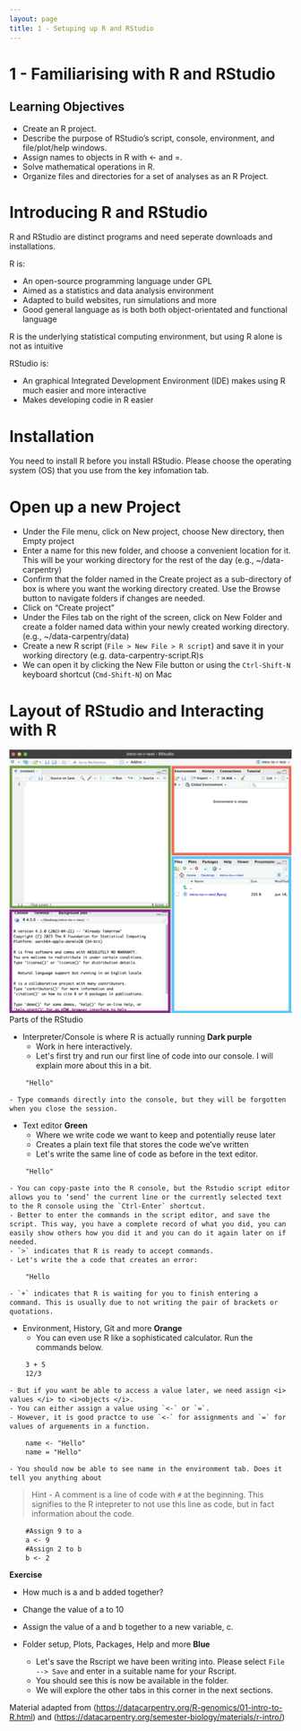 ```yaml
---
layout: page
title: 1 - Setuping up R and RStudio
---
```


1 - Familiarising with R and RStudio
===================================

## Learning Objectives
- Create an R project.
- Describe the purpose of RStudio’s script, console, environment, and file/plot/help windows.
- Assign names to objects in R with <- and =.
- Solve mathematical operations in R.
- Organize files and directories for a set of analyses as an R Project.


# Introducing R and RStudio
R and RStudio are distinct programs and need seperate downloads and installations. 

R is:
- An open-source programming language under GPL
- Aimed as a statistics and data analysis environment
- Adapted to build websites, run simulations and more
- Good general language as is both both object-orientated and functional language

R is the underlying statistical computing environment, but using R alone is not as intuitive 

RStudio is:
- An graphical Integrated Development Environment (IDE) makes using R much easier and more interactive
- Makes developing codie in R easier

# Installation
 You need to install R before you install RStudio. Please choose the operating system (OS) that you use from the key infomation tab. 


# Open up a new Project
- Under the File menu, click on New project, choose New directory, then Empty project
- Enter a name for this new folder, and choose a convenient location for it. This will be your working directory for the rest of the day (e.g., ~/data-carpentry)
- Confirm that the folder named in the Create project as a sub-directory of box is where you want the working directory created. Use the Browse button to navigate folders if changes are needed.
- Click on “Create project”
- Under the Files tab on the right of the screen, click on New Folder and create a folder named data within your newly created working directory. (e.g., ~/data-carpentry/data)
- Create a new R script (`File > New File > R script`) and save it in your working directory (e.g. data-carpentry-script.R)s
- We can open it by clicking the New File button or using the `Ctrl-Shift-N` keyboard shortcut (`Cmd-Shift-N`) on Mac

# Layout of RStudio and Interacting with R
![layout](../photos/layout.png)
Parts of the RStudio 
- Interpreter/Console is where R is actually running <b> Dark purple </b>
    - Work in here interactively. 
    - Let's first try and run our first line of code into our console. I will explain more about this in a bit.
```
    "Hello"
```
    - Type commands directly into the console, but they will be forgotten when you close the session.

- Text editor  <b> Green </b>
    - Where we write code we want to keep and potentially reuse later
    - Creates a plain text file that stores the code we’ve written
    - Let's write the same line of code as before in the text editor.
```
    "Hello"
```
    - You can copy-paste into the R console, but the Rstudio script editor allows you to ‘send’ the current line or the currently selected text to the R console using the `Ctrl-Enter` shortcut.
    - Better to enter the commands in the script editor, and save the script. This way, you have a complete record of what you did, you can easily show others how you did it and you can do it again later on if needed. 
    - `>` indicates that R is ready to accept commands.
    - Let's write the a code that creates an error:
```{r class.source="bg-danger", class.output="bg-warning"}
    "Hello
```
    - `+` indicates that R is waiting for you to finish entering a command. This is usually due to not writing the pair of brackets or quotations.

- Environment, History, Git and more  <b> Orange </b>
    - You can even use R like a sophisticated calculator. Run the commands below.
```  
    3 + 5
    12/3
```
    - But if you want be able to access a value later, we need assign <i> values </i> to <i>objects </i>. 
    - You can either assign a value using `<-` or `=`. 
    - However, it is good practce to use `<-` for assignments and `=` for values of arguements in a function. 
```
    name <- "Hello"
    name = "Hello"
```

    - You should now be able to see name in the environment tab. Does it tell you anything about 

> Hint - A comment is a line of code with `#` at the beginning. This signifies to the R intepreter to not use this line as code, but in fact information about the code. 
```
    #Assign 9 to a 
    a <- 9
    #Assign 2 to b
    b <- 2
```


<b> Exercise </b>
- How much is a and b added together?
- Change the value of a to 10
- Assign the value of a and b together to a new variable, c.


-  Folder setup, Plots, Packages, Help and more <b> Blue </b>
    - Let's save the Rscript we have been writing into. Please select `File --> Save` and enter in a suitable name for your Rscript. 
    - You should see this is now be available in the folder.
    - We will explore the other tabs in this corner in the next sections.  


Material adapted from (https://datacarpentry.org/R-genomics/01-intro-to-R.html) and (https://datacarpentry.org/semester-biology/materials/r-intro/)

